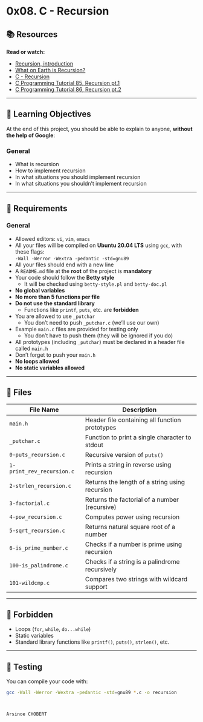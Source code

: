 # 0x08. C - Recursion

## 📚 Resources

**Read or watch:**

- [Recursion, introduction](https://www.geeksforgeeks.org/recursion/)
- [What on Earth is Recursion?](https://www.youtube.com/watch?v=Mv9NEXX1VHc)
- [C - Recursion](https://www.tutorialspoint.com/cprogramming/c_functions.htm)
- [C Programming Tutorial 85, Recursion pt.1](https://www.youtube.com/watch?v=k7-N8R0-KY4)
- [C Programming Tutorial 86, Recursion pt.2](https://www.youtube.com/watch?v=E6lnsdOf2ZY)

---

## 🎯 Learning Objectives

At the end of this project, you should be able to explain to anyone, **without the help of Google**:

### General

- What is recursion
- How to implement recursion
- In what situations you should implement recursion
- In what situations you shouldn’t implement recursion

---

## 📄 Requirements

### General

- Allowed editors: `vi`, `vim`, `emacs`
- All your files will be compiled on **Ubuntu 20.04 LTS** using `gcc`, with these flags:  
  `-Wall -Werror -Wextra -pedantic -std=gnu89`
- All your files should end with a new line
- A `README.md` file at the **root** of the project is **mandatory**
- Your code should follow the **Betty style**
  - It will be checked using `betty-style.pl` and `betty-doc.pl`
- **No global variables**
- **No more than 5 functions per file**
- **Do not use the standard library**
  - Functions like `printf`, `puts`, etc. are **forbidden**
- You are allowed to use `_putchar`
  - You don’t need to push `_putchar.c` (we’ll use our own)
- Example `main.c` files are provided for testing only
  - You don’t have to push them (they will be ignored if you do)
- All prototypes (including `_putchar`) must be declared in a header file called `main.h`
- Don’t forget to push your `main.h`
- **No loops allowed**
- **No static variables allowed**

---

## 📁 Files

| File Name               | Description                                      |
|------------------------|--------------------------------------------------|
| `main.h`               | Header file containing all function prototypes   |
| `_putchar.c`           | Function to print a single character to stdout   |
| `0-puts_recursion.c`   | Recursive version of `puts()`                    |
| `1-print_rev_recursion.c` | Prints a string in reverse using recursion    |
| `2-strlen_recursion.c` | Returns the length of a string using recursion   |
| `3-factorial.c`        | Returns the factorial of a number (recursive)    |
| `4-pow_recursion.c`    | Computes power using recursion                   |
| `5-sqrt_recursion.c`   | Returns natural square root of a number          |
| `6-is_prime_number.c`  | Checks if a number is prime using recursion      |
| `100-is_palindrome.c`  | Checks if a string is a palindrome recursively   |
| `101-wildcmp.c`        | Compares two strings with wildcard support       |


---

## 🚫 Forbidden

- Loops (`for`, `while`, `do...while`)
- Static variables
- Standard library functions like `printf()`, `puts()`, `strlen()`, etc.

---

## 🧪 Testing

You can compile your code with:

```bash
gcc -Wall -Werror -Wextra -pedantic -std=gnu89 *.c -o recursion



Arsinoe CHOBERT
